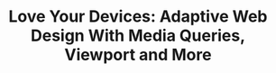 ---
title: 'Love Your Devices: Adaptive Web Design With Media Queries, Viewport and More'
authors:
- chris-mills
tags:
- TAG
- layout: article
---